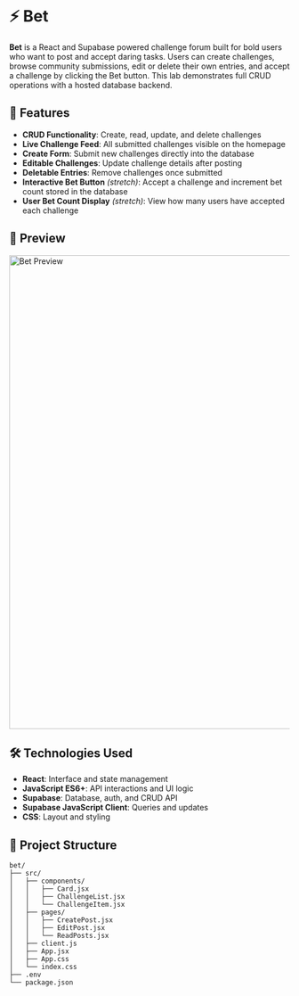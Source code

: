 # ⚡ Bet
**Bet** is a React and Supabase powered challenge forum built for bold users who want to post and accept daring tasks. Users can create challenges, browse community submissions, edit or delete their own entries, and accept a challenge by clicking the Bet button. This lab demonstrates full CRUD operations with a hosted database backend.

## 🚀 Features
- **CRUD Functionality**: Create, read, update, and delete challenges
- **Live Challenge Feed**: All submitted challenges visible on the homepage
- **Create Form**: Submit new challenges directly into the database
- **Editable Challenges**: Update challenge details after posting
- **Deletable Entries**: Remove challenges once submitted
- **Interactive Bet Button** *(stretch)*: Accept a challenge and increment bet count stored in the database
- **User Bet Count Display** *(stretch)*: View how many users have accepted each challenge

## 📸 Preview
<img src="./public/preview.gif" alt="Bet Preview" width="850"/>

## 🛠️ Technologies Used
- **React**: Interface and state management
- **JavaScript ES6+**: API interactions and UI logic
- **Supabase**: Database, auth, and CRUD API
- **Supabase JavaScript Client**: Queries and updates
- **CSS**: Layout and styling

## 📁 Project Structure
```
bet/
├── src/
│   ├── components/
│   │   ├── Card.jsx
│   │   ├── ChallengeList.jsx
│   │   └── ChallengeItem.jsx
│   ├── pages/
│   │   ├── CreatePost.jsx
│   │   ├── EditPost.jsx
│   │   └── ReadPosts.jsx
│   ├── client.js
│   ├── App.jsx
│   ├── App.css
│   └── index.css
├── .env
└── package.json
```